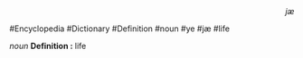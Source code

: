 
<div align="right"><i>jæ</i></div>

#Encyclopedia #Dictionary #Definition #noun #ye #jæ #life

*noun*
**Definition :** life